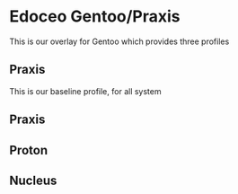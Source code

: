 # Edoceo Gentoo/Praxis

This is our overlay for Gentoo which provides three profiles

## Praxis

This is our baseline profile, for all system

## Praxis

## Proton

## Nucleus
